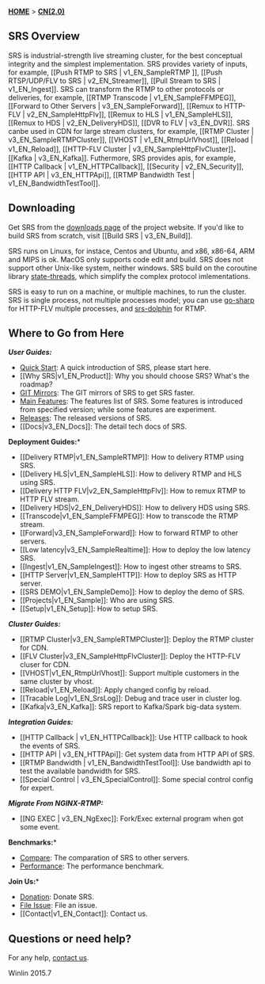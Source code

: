 [**HOME**](Home) > [**CN(2.0)**](v3_EN_Home)

## SRS Overview

SRS is industrial-strength live streaming cluster, for the best conceptual integrity and the simplest implementation. SRS provides variety of inputs, for example, [[Push RTMP to SRS | v1_EN_SampleRTMP ]], [[Push RTSP/UDP/FLV to SRS | v2_EN_Streamer]], [[Pull Stream to SRS | v1_EN_Ingest]]. SRS can transform the RTMP to other protocols or deliveries, for example, [[RTMP Transcode | v1_EN_SampleFFMPEG]], [[Forward to Other Servers | v3_EN_SampleForward]], [[Remux to HTTP-FLV | v2_EN_SampleHttpFlv]], [[Remux to HLS | v1_EN_SampleHLS]], [[Remux to HDS | v2_EN_DeliveryHDS]], [[DVR to FLV | v3_EN_DVR]]. SRS canbe used in CDN for large stream clusters, for example, [[RTMP Cluster | v3_EN_SampleRTMPCluster]], [[VHOST | v1_EN_RtmpUrlVhost]], [[Reload | v1_EN_Reload]], [[HTTP-FLV Cluster | v3_EN_SampleHttpFlvCluster]]、[[Kafka | v3_EN_Kafka]]. Futhermore, SRS provides apis, for example, [[HTTP Callback | v1_EN_HTTPCallback]], [[Security | v2_EN_Security]], [[HTTP API | v3_EN_HTTPApi]], [[RTMP Bandwidth Test | v1_EN_BandwidthTestTool]].

## Downloading

Get SRS from the [downloads page][website] of the project website. If you'd like to build SRS from scratch, visit [[Build SRS | v3_EN_Build]].

SRS runs on Linuxs, for instace, Centos and Ubuntu, and x86, x86-64, ARM and MIPS is ok. MacOS only supports code edit and build. SRS does not support other Unix-like system, neither windows. SRS build on the coroutine library [state-threads][st], which simplify the complex protocol imlementations.

SRS is easy to run on a machine, or multiple machines, to run the cluster. SRS is single process, not multiple processes model; you can use [go-sharp][sharp] for HTTP-FLV multiple processes, and [srs-dolphin][dolphin] for RTMP.

## Where to Go from Here

***User Guides:***

* [Quick Start][qstart]: A quick introduction of SRS, please start here.
* [[Why SRS|v1_EN_Product]]: Why you should choose SRS? What's the roadmap?
* [GIT Mirrors][mirrors]: The GIT mirrors of SRS to get SRS faster.
* [Main Features][features]: The features list of SRS. Some features is introduced from specified version; while some features are experiment.
* [Releases][releases]: The released versions of SRS.
* [[Docs|v3_EN_Docs]]: The detail tech docs of SRS.

**Deployment Guides:***

* [[Delivery RTMP|v1_EN_SampleRTMP]]: How to delivery RTMP using SRS.
* [[Delivery HLS|v1_EN_SampleHLS]]: How to delivery RTMP and HLS using SRS.
* [[Delivery HTTP FLV|v2_EN_SampleHttpFlv]]: How to remux RTMP to HTTP FLV stream.
* [[Delivery HDS|v2_EN_DeliveryHDS]]: How to delivery HDS using SRS.
* [[Transcode|v1_EN_SampleFFMPEG]]: How to transcode the RTMP stream.
* [[Forward|v3_EN_SampleForward]]: How to forward RTMP to other servers.
* [[Low latency|v3_EN_SampleRealtime]]: How to deploy the low latency SRS.
* [[Ingest|v1_EN_SampleIngest]]: How to ingest other streams to SRS.
* [[HTTP Server|v1_EN_SampleHTTP]]: How to deploy SRS as HTTP server.
* [[SRS DEMO|v1_EN_SampleDemo]]: How to deploy the demo of SRS.
* [[Projects|v1_EN_Sample]]: Who are using SRS.
* [[Setup|v1_EN_Setup]]: How to setup SRS.

***Cluster Guides:***

* [[RTMP Cluster|v3_EN_SampleRTMPCluster]]: Deploy the RTMP cluster for CDN.
* [[FLV Cluster|v3_EN_SampleHttpFlvCluster]]: Deploy the HTTP-FLV cluser for CDN.
* [[VHOST|v1_EN_RtmpUrlVhost]]: Support multiple customers in the same cluster by vhost.
* [[Reload|v1_EN_Reload]]: Apply changed config by reload.
* [[Tracable Log|v1_EN_SrsLog]]: Debug and trace user in cluster log.
* [[Kafka|v3_EN_Kafka]]: SRS report to Kafka/Spark big-data system.

***Integration Guides:***

* [[HTTP Callback | v1_EN_HTTPCallback]]: Use HTTP callback to hook the events of SRS.
* [[HTTP API | v3_EN_HTTPApi]]: Get system data from HTTP API of SRS.
* [[RTMP Bandwidth | v1_EN_BandwidthTestTool]]: Use bandwidth api to test the available bandwidth for SRS.
* [[Special Control | v3_EN_SpecialControl]]: Some special control config for expert.

***Migrate From NGINX-RTMP:***

* [[NG EXEC | v3_EN_NgExec]]: Fork/Exec external program when got some event.

**Benchmarks:***

* [Compare][compare]: The comparation of SRS to other servers.
* [Performance][performance]: The performance benchmark.

**Join Us:***

* [Donation][donation]: Donate SRS.
* [File Issue][issue]: File an issue.
* [[Contact|v1_EN_Contact]]: Contact us.

## Questions or need help?

For any help, [contact us](v1_EN_Contact).

Winlin 2015.7

[st]: https://github.com/winlinvip/state-threads
[website]: http://ossrs.net

[sharp]: https://github.com/simple-rtmp-server/go-sharp
[dolphin]: https://github.com/simple-rtmp-server/srs-dolphin

[qstart]: https://github.com/simple-rtmp-server/srs/tree/2.0release#usage
[mirrors]: https://github.com/simple-rtmp-server/srs/tree/2.0release#mirrors
[features]: https://github.com/simple-rtmp-server/srs/tree/2.0release#features
[releases]: https://github.com/simple-rtmp-server/srs/tree/2.0release#releases

[donation]: http://www.ossrs.net/srs.release/donation/index.html
[issue]: https://github.com/simple-rtmp-server/srs/issues/new

[compare]: https://github.com/simple-rtmp-server/srs/tree/2.0release#compare
[performance]: https://github.com/simple-rtmp-server/srs/tree/2.0release#performance

